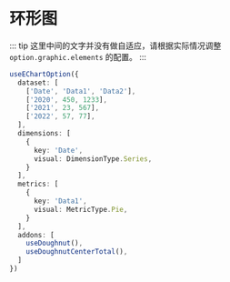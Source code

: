 <script setup>
import DoughnutDemo from './demo/DoughnutDemo.vue'
</script>

# 环形图

::: tip
这里中间的文字并没有做自适应，请根据实际情况调整 `option.graphic.elements` 的配置。
:::

<DoughnutDemo />

```ts
useEChartOption({
  dataset: [
    ['Date', 'Data1', 'Data2'],
    ['2020', 450, 1233],
    ['2021', 23, 567],
    ['2022', 57, 77],
  ],
  dimensions: [
    {
      key: 'Date',
      visual: DimensionType.Series,
    }
  ],
  metrics: [
    {
      key: 'Data1',
      visual: MetricType.Pie,
    }
  ],
  addons: [
    useDoughnut(),
    useDoughnutCenterTotal(),
  ]
})
```



